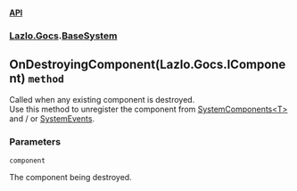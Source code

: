 #### [API](./API.md 'API')
### [Lazlo.Gocs](./API.md#Lazlo-Gocs 'Lazlo.Gocs').[BaseSystem](./Lazlo-Gocs-BaseSystem.md 'Lazlo.Gocs.BaseSystem')
## OnDestroyingComponent(Lazlo.Gocs.IComponent) `method`
Called when any existing component is destroyed.  
Use this method to unregister the component from [SystemComponents&lt;T&gt;](./Lazlo-Gocs-SystemComponents-T-.md 'Lazlo.Gocs.SystemComponents&lt;T&gt;') and / or [SystemEvents](./Lazlo-Gocs-SystemEvents.md 'Lazlo.Gocs.SystemEvents').
### Parameters

<a name='Lazlo-Gocs-BaseSystem-OnDestroyingComponent(Lazlo-Gocs-IComponent)-component'></a>
`component`

The component being destroyed.
